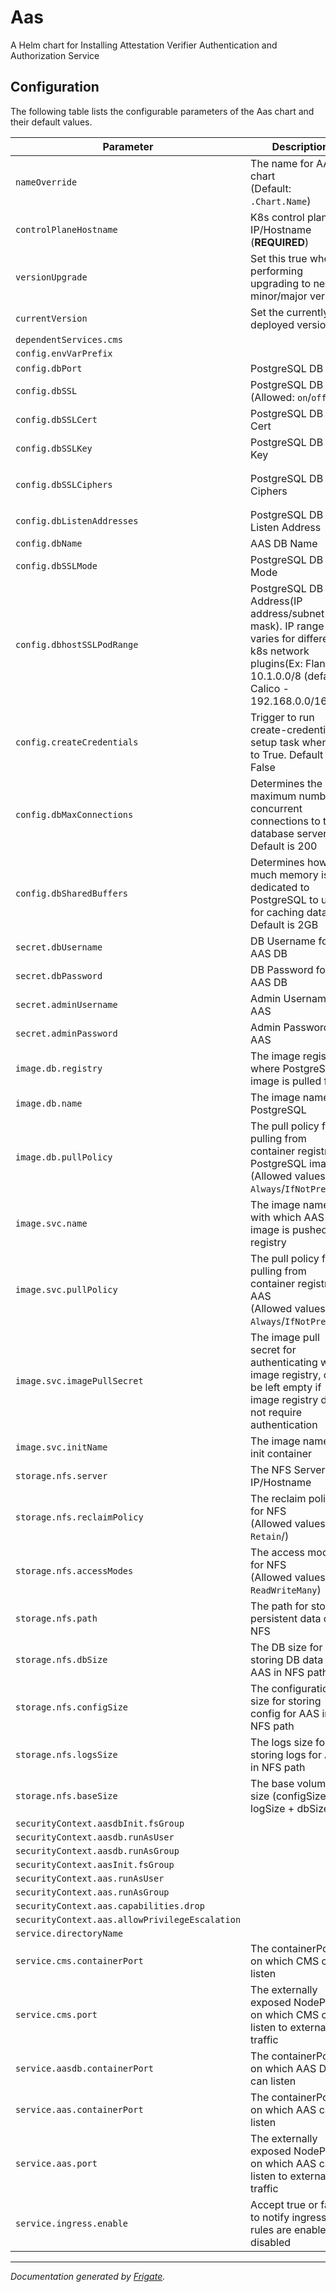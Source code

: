 
Aas
===========

A Helm chart for Installing Attestation Verifier Authentication and Authorization Service


## Configuration

The following table lists the configurable parameters of the Aas chart and their default values.

| Parameter                | Description             | Default        |
| ------------------------ | ----------------------- | -------------- |
| `nameOverride` | The name for AAS chart<br> (Default: `.Chart.Name`) | `""` |
| `controlPlaneHostname` | K8s control plane IP/Hostname<br> (**REQUIRED**) | `"<user input>"` |
| `versionUpgrade` | Set this true when performing upgrading to next minor/major version | `false` |
| `currentVersion` | Set the currently deployed version | `null` |
| `dependentServices.cms` |  | `"cms"` |
| `config.envVarPrefix` |  | `"AAS"` |
| `config.dbPort` | PostgreSQL DB port | `5432` |
| `config.dbSSL` | PostgreSQL DB SSL<br> (Allowed: `on`/`off`) | `"on"` |
| `config.dbSSLCert` | PostgreSQL DB SSL Cert | `"/etc/postgresql/secrets/server.crt"` |
| `config.dbSSLKey` | PostgreSQL DB SSL Key | `"/etc/postgresql/secrets/server.key"` |
| `config.dbSSLCiphers` | PostgreSQL DB SSL Ciphers | `"ECDHE-ECDSA-AES256-GCM-SHA384:ECDHE-RSA-AES256-GCM-SHA384:ECDHE-ECDSA-AES128-GCM-SHA256:ECDHE-RSA-AES128-GCM-SHA256"` |
| `config.dbListenAddresses` | PostgreSQL DB Listen Address | `"*"` |
| `config.dbName` | AAS DB Name | `"aasdb"` |
| `config.dbSSLMode` | PostgreSQL DB SSL Mode | `"verify-full"` |
| `config.dbhostSSLPodRange` | PostgreSQL DB Host Address(IP address/subnet-mask). IP range varies for different k8s network plugins(Ex: Flannel - 10.1.0.0/8 (default), Calico - 192.168.0.0/16). | `"10.1.0.0/8"` |
| `config.createCredentials` | Trigger to run create-credentials setup task when set to True. Default is False | `true` |
| `config.dbMaxConnections` | Determines the maximum number of concurrent connections to the database server. Default is 200 | `200` |
| `config.dbSharedBuffers` | Determines how much memory is dedicated to PostgreSQL to use for caching data. Default is 2GB | `"2GB"` |
| `secret.dbUsername` | DB Username for AAS DB | `null` |
| `secret.dbPassword` | DB Password for AAS DB | `null` |
| `secret.adminUsername` | Admin Username for AAS | `null` |
| `secret.adminPassword` | Admin Password for AAS | `null` |
| `image.db.registry` | The image registry where PostgreSQL image is pulled from | `"dockerhub.io"` |
| `image.db.name` | The image name of PostgreSQL | `"postgres:14.2"` |
| `image.db.pullPolicy` | The pull policy for pulling from container registry for PostgreSQL image<br> (Allowed values: `Always`/`IfNotPresent`) | `"Always"` |
| `image.svc.name` | The image name with which AAS image is pushed to registry | `"<user input>"` |
| `image.svc.pullPolicy` | The pull policy for pulling from container registry for AAS<br> (Allowed values: `Always`/`IfNotPresent`) | `"Always"` |
| `image.svc.imagePullSecret` | The image pull secret for authenticating with image registry, can be left empty if image registry does not require authentication | `null` |
| `image.svc.initName` | The image name of init container | `"<user input>"` |
| `storage.nfs.server` | The NFS Server IP/Hostname | `"<user input>"` |
| `storage.nfs.reclaimPolicy` | The reclaim policy for NFS<br> (Allowed values: `Retain`/) | `"Retain"` |
| `storage.nfs.accessModes` | The access modes for NFS<br> (Allowed values: `ReadWriteMany`) | `"ReadWriteMany"` |
| `storage.nfs.path` | The path for storing persistent data on NFS | `"/mnt/nfs_share"` |
| `storage.nfs.dbSize` | The DB size for storing DB data for AAS in NFS path | `"1Gi"` |
| `storage.nfs.configSize` | The configuration size for storing config for AAS in NFS path | `"10Mi"` |
| `storage.nfs.logsSize` | The logs size for storing logs for AAS in NFS path | `"1Gi"` |
| `storage.nfs.baseSize` | The base volume size (configSize + logSize + dbSize) | `"2.1Gi"` |
| `securityContext.aasdbInit.fsGroup` |  | `500` |
| `securityContext.aasdb.runAsUser` |  | `503` |
| `securityContext.aasdb.runAsGroup` |  | `500` |
| `securityContext.aasInit.fsGroup` |  | `500` |
| `securityContext.aas.runAsUser` |  | `503` |
| `securityContext.aas.runAsGroup` |  | `500` |
| `securityContext.aas.capabilities.drop` |  | `["all"]` |
| `securityContext.aas.allowPrivilegeEscalation` |  | `false` |
| `service.directoryName` |  | `"authservice"` |
| `service.cms.containerPort` | The containerPort on which CMS can listen | `8445` |
| `service.cms.port` | The externally exposed NodePort on which CMS can listen to external traffic | `30445` |
| `service.aasdb.containerPort` | The containerPort on which AAS DB can listen | `5432` |
| `service.aas.containerPort` | The containerPort on which AAS can listen | `8444` |
| `service.aas.port` | The externally exposed NodePort on which AAS can listen to external traffic | `30444` |
| `service.ingress.enable` | Accept true or false to notify ingress rules are enable or disabled | `false` |



---
_Documentation generated by [Frigate](https://frigate.readthedocs.io)._

